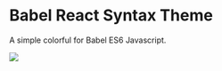 # Babel React Syntax Theme

A simple colorful for Babel ES6 Javascript.

![](https://res.cloudinary.com/randagio13/image/upload/v1463329268/Example_xazaws.png)
